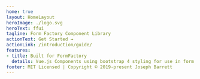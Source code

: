 ```yaml
---
home: true
layout: HomeLayout
heroImage: ./logo.svg
heroText: ffui
tagline: Form Factory Component Library
actionText: Get Started →
actionLink: /introduction/guide/
features:
- title: Built for FormFactory
  details: Vue.js Components using bootstrap 4 styling for use in form factory projects.
footer: MIT Licensed | Copyright © 2019-present Joseph Barrett
---
```

